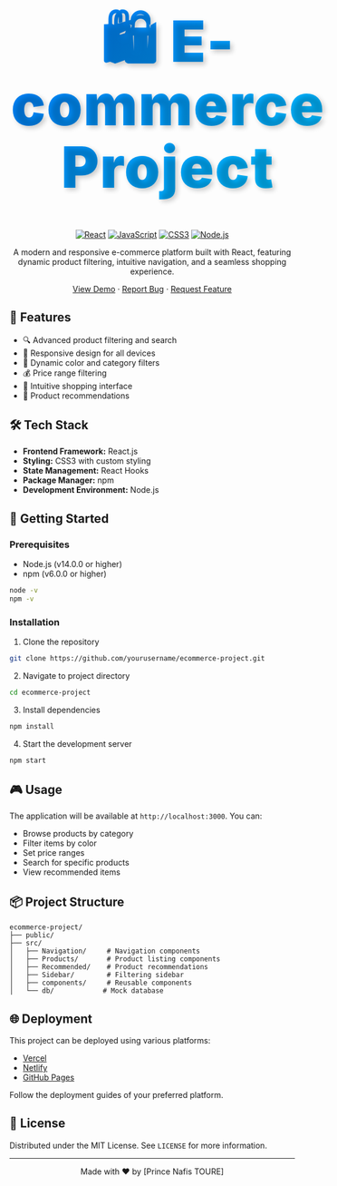 <div align="center">

<h1 style="font-size: 6rem; font-weight: 900; margin: 2rem 0; padding: 1rem; color: #0055ff; background: linear-gradient(135deg, #0070f3, #00c6ff); -webkit-background-clip: text; -webkit-text-fill-color: transparent; text-shadow: 4px 4px 8px rgba(0,0,0,0.2); letter-spacing: 2px; line-height: 1.1; transform: scale(1.05); display: inline-block;">🛍️ E-commerce Project</h1>

[![React](https://img.shields.io/badge/React-20232A?style=for-the-badge&logo=react&logoColor=61DAFB)](https://reactjs.org/)
[![JavaScript](https://img.shields.io/badge/JavaScript-F7DF1E?style=for-the-badge&logo=javascript&logoColor=black)](https://developer.mozilla.org/en-US/docs/Web/JavaScript)
[![CSS3](https://img.shields.io/badge/CSS3-1572B6?style=for-the-badge&logo=css3&logoColor=white)](https://www.w3.org/Style/CSS/)
[![Node.js](https://img.shields.io/badge/Node.js-43853D?style=for-the-badge&logo=node.js&logoColor=white)](https://nodejs.org/)

A modern and responsive e-commerce platform built with React, featuring dynamic product filtering, intuitive navigation, and a seamless shopping experience.

[View Demo](#) · [Report Bug](../../issues) · [Request Feature](../../issues)

</div>

## 🌟 Features

- 🔍 Advanced product filtering and search
- 📱 Responsive design for all devices
- 🎨 Dynamic color and category filters
- 💰 Price range filtering
- 🛒 Intuitive shopping interface
- 🎯 Product recommendations

## 🛠️ Tech Stack

- **Frontend Framework:** React.js
- **Styling:** CSS3 with custom styling
- **State Management:** React Hooks
- **Package Manager:** npm
- **Development Environment:** Node.js

## 🚀 Getting Started

### Prerequisites

- Node.js (v14.0.0 or higher)
- npm (v6.0.0 or higher)

```bash
node -v
npm -v
```

### Installation

1. Clone the repository
```bash
git clone https://github.com/yourusername/ecommerce-project.git
```

2. Navigate to project directory
```bash
cd ecommerce-project
```

3. Install dependencies
```bash
npm install
```

4. Start the development server
```bash
npm start
```

## 🎮 Usage

The application will be available at `http://localhost:3000`. You can:

- Browse products by category
- Filter items by color
- Set price ranges
- Search for specific products
- View recommended items

## 📦 Project Structure

```
ecommerce-project/
├── public/
├── src/
│   ├── Navigation/     # Navigation components
│   ├── Products/       # Product listing components
│   ├── Recommended/    # Product recommendations
│   ├── Sidebar/        # Filtering sidebar
│   ├── components/     # Reusable components
│   └── db/            # Mock database
```

## 🌐 Deployment

This project can be deployed using various platforms:

- [Vercel](https://vercel.com)
- [Netlify](https://netlify.com)
- [GitHub Pages](https://pages.github.com)

Follow the deployment guides of your preferred platform.

## 📄 License

Distributed under the MIT License. See `LICENSE` for more information.

---

<div align="center">

Made with ❤️ by [Prince Nafis TOURE]

</div>
